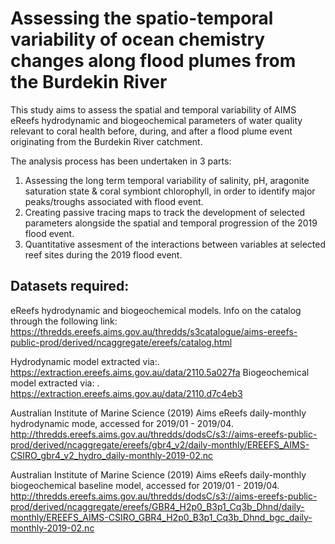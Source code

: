 # Assessing the spatio-temporal variability of ocean chemistry changes along flood plumes from the Burdekin River 

This study aims to assess the spatial and temporal variability of AIMS eReefs hydrodynamic and biogeochemical parameters of water quality relevant to coral health before, during, and after a flood plume event originating from the Burdekin River catchment.

The analysis process has been undertaken in 3 parts:
1. Assessing the long term temporal variability of salinity, pH, aragonite saturation state & coral symbiont chlorophyll, in order to identify major peaks/troughs associated with flood event.
2. Creating passive tracing maps to track the development of selected parameters alongside the spatial and temporal progression of the 2019 flood event.
3. Quantitative assesment of the interactions between variables at selected reef sites during the 2019 flood event.



## Datasets required:

eReefs hydrodynamic and biogeochemical models. Info on the catalog through the following link:
https://thredds.ereefs.aims.gov.au/thredds/s3catalogue/aims-ereefs-public-prod/derived/ncaggregate/ereefs/catalog.html

Hydrodynamic model extracted via:. https://extraction.ereefs.aims.gov.au/data/2110.5a027fa
Biogeochemical model extracted via: . https://extraction.ereefs.aims.gov.au/data/2110.d7c4eb3

Australian Institute of Marine Science (2019) Aims eReefs daily-monthly hydrodynamic mode, accessed for 2019/01 - 2019/04. 
http://thredds.ereefs.aims.gov.au/thredds/dodsC/s3://aims-ereefs-public-prod/derived/ncaggregate/ereefs/gbr4_v2/daily-monthly/EREEFS_AIMS-CSIRO_gbr4_v2_hydro_daily-monthly-2019-02.nc

Australian Institute of Marine Science (2019) Aims eReefs daily-monthly biogeochemical baseline model, accessed for 2019/01 - 2019/04. 
http://thredds.ereefs.aims.gov.au/thredds/dodsC/s3://aims-ereefs-public-prod/derived/ncaggregate/ereefs/GBR4_H2p0_B3p1_Cq3b_Dhnd/daily-monthly/EREEFS_AIMS-CSIRO_GBR4_H2p0_B3p1_Cq3b_Dhnd_bgc_daily-monthly-2019-02.nc

